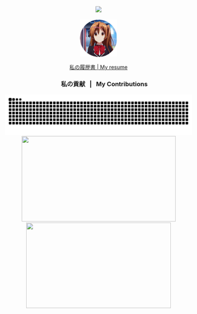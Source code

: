 <h3 align="center">  
    <img src="https://readme-typing-svg.herokuapp.com/?font=sansserif&size=25&center=true&vCenter=true&width=600&height=30&duration=2300&lines=&nbsp;&nbsp;こんにちは！👋;+私はアクゼスティアです;+ウクライナ出身の情熱的な開発者です^_^;&nbsp;&nbsp;&nbsp;Hi+There!+👋;+I'm+Akzestia;+A+passionate+developer+from+Ukraine+^_^" />  
</h3>                     
<p align="center">                  
  <img src="assets/tenor-nibutani.gif" alt="Example" width="100" height="100">                        
</p>                          
<div align="center">                               
    <a href="https://github.com/Akzestia/Akzestia/blob/main/about/resume.md">私の履歴書 | My resume</a>      
</div>          
<div align="center">                    
    <h3>&nbsp; &nbsp; &nbsp; &nbsp; 私の貢献 &nbsp; | &nbsp; My Contributions</h3>  
    <img alt="snake eating my contributions" src="https://raw.githubusercontent.com/Akzestia/Akzestia/output/github-contribution-grid-snake-dark.svg" />
</div>
<div align=center>   
    <img width=415 height=230 src="https://streak-stats.demolab.com/?user=akzestia&theme=dark" /> 
    <img width=390 height=230 src="https://github-readme-stats.vercel.app/api?username=akzestia&show_icons=true&theme=transparent">
</div>
       
<!-- <h3 align="center">⚒️ Arch <3 ⚒️</h3> 
<br/>
<div align="center">
    <img width=180 height=180 src="https://skillicons.dev/icons?i=arch" />
</div> -->
<!-- <div align="center">
    <img src="https://skillicons.dev/icons?i=qt,net,actix,react,redux,prisma,html,css,scss,flutter,neovim,arch,github,git,docker" />
    <img src="https://skillicons.dev/icons?i=c,cpp,cs,rust,typescript,js,java,php,lua,dart,postgres,mysql,cmake" /><br>
</div>
 -->
 
